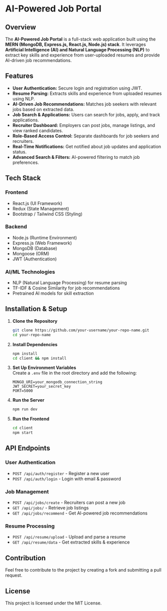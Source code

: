 # AI-Powered Job Portal

## Overview
The **AI-Powered Job Portal** is a full-stack web application built using the **MERN (MongoDB, Express.js, React.js, Node.js) stack**. It leverages **Artificial Intelligence (AI) and Natural Language Processing (NLP)** to extract key skills and experience from user-uploaded resumes and provide AI-driven job recommendations.

## Features
- **User Authentication:** Secure login and registration using JWT.
- **Resume Parsing:** Extracts skills and experience from uploaded resumes using NLP.
- **AI-Driven Job Recommendations:** Matches job seekers with relevant jobs based on extracted data.
- **Job Search & Applications:** Users can search for jobs, apply, and track applications.
- **Recruiter Dashboard:** Employers can post jobs, manage listings, and view ranked candidates.
- **Role-Based Access Control:** Separate dashboards for job seekers and recruiters.
- **Real-Time Notifications:** Get notified about job updates and application status.
- **Advanced Search & Filters:** AI-powered filtering to match job preferences.

## Tech Stack
### Frontend
- React.js (UI Framework)
- Redux (State Management)
- Bootstrap / Tailwind CSS (Styling)

### Backend
- Node.js (Runtime Environment)
- Express.js (Web Framework)
- MongoDB (Database)
- Mongoose (ORM)
- JWT (Authentication)

### AI/ML Technologies
- NLP (Natural Language Processing) for resume parsing
- TF-IDF & Cosine Similarity for job recommendations
- Pretrained AI models for skill extraction

## Installation & Setup
1. **Clone the Repository**
   ```sh
   git clone https://github.com/your-username/your-repo-name.git
   cd your-repo-name
   ```
2. **Install Dependencies**
   ```sh
   npm install
   cd client && npm install
   ```
3. **Set Up Environment Variables**  
   Create a `.env` file in the root directory and add the following:
   ```env
   MONGO_URI=your_mongodb_connection_string
   JWT_SECRET=your_secret_key
   PORT=5000
   ```
4. **Run the Server**
   ```sh
   npm run dev
   ```
5. **Run the Frontend**
   ```sh
   cd client
   npm start
   ```

## API Endpoints
### User Authentication
- `POST /api/auth/register` - Register a new user
- `POST /api/auth/login` - Login with email & password

### Job Management
- `POST /api/jobs/create` - Recruiters can post a new job
- `GET /api/jobs/` - Retrieve job listings
- `GET /api/jobs/recommend` - Get AI-powered job recommendations

### Resume Processing
- `POST /api/resume/upload` - Upload and parse a resume
- `GET /api/resume/data` - Get extracted skills & experience

## Contribution
Feel free to contribute to the project by creating a fork and submitting a pull request.

## License
This project is licensed under the MIT License.

